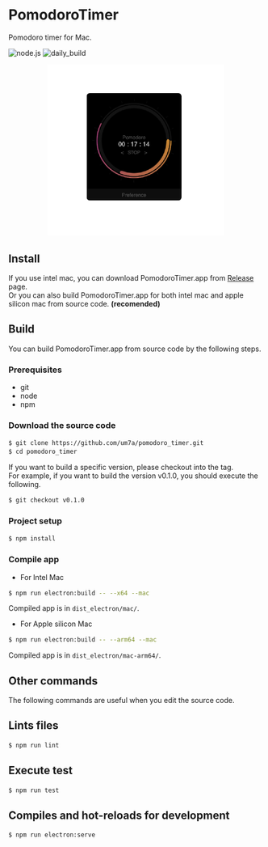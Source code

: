 # PomodoroTimer

Pomodoro timer for Mac.  

![node.js](https://github.com/um7a/pomodoro_timer/actions/workflows/node.js.yml/badge.svg?branch=main)
![daily_build](https://github.com/um7a/pomodoro_timer/actions/workflows/daily_build.yml/badge.svg?branch=main)

<div align="center">
  <img src="https://github.com/um7a/pomodoro_timer/raw/main/docs/pomodoroTimer.png" width="350px">
</div>


## Install
If you use intel mac, you can download PomodoroTimer.app from [Release](https://github.com/um7a/pomodoro_timer/releases) page.  
Or you can also build PomodoroTimer.app for both intel mac and apple silicon mac from source code. __(recomended)__

## Build
You can build PomodoroTimer.app from source code by the following steps.

### Prerequisites
- git
- node
- npm

### Download the source code
```bash
$ git clone https://github.com/um7a/pomodoro_timer.git
$ cd pomodoro_timer
```
If you want to build a specific version, please checkout into the tag.  
For example, if you want to build the version v0.1.0, you should execute the following.
```bash
$ git checkout v0.1.0
```

### Project setup
```bash
$ npm install
```

### Compile app
* For Intel Mac
```bash
$ npm run electron:build -- --x64 --mac
```
Compiled app is in `dist_electron/mac/`.


* For Apple silicon Mac
```bash
$ npm run electron:build -- --arm64 --mac
```
Compiled app is in `dist_electron/mac-arm64/`.


## Other commands
The following commands are useful when you edit the source code.

## Lints files
```bash
$ npm run lint
```

## Execute test
```bash
$ npm run test
```

## Compiles and hot-reloads for development
```bash
$ npm run electron:serve
```
